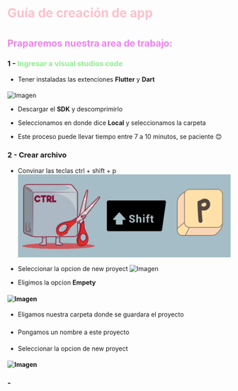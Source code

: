 # <span style="color:pink">Guía de creación de app</span>
#

## <span style="color:violet">Praparemos nuestra area de trabajo:</span> 

### 1 - <span style= "color:lightgreen ">Ingresar a visual studios code</span> 

- Tener instaladas las extenciones **Flutter** y **Dart**
#### 
![Imagen ]()

- Descargar el **SDK** y descomprimirlo

- Seleccionamos en donde dice **Local** y seleccionamos la carpeta

- Este proceso puede llevar tiempo entre 7 a 10 minutos, se paciente 😊

### 2 - Crear archivo

*  Convinar las teclas ctrl + shift + p
![Imagen](https://github.com/JohyArs75/desarrollo_app/blob/d850ef1bc573109e6e0e960bd2cb3dfac1916bad/img/Guia_G2/teclas.png) 

*  Seleccionar la opcion de new proyect
![Imagen](img/Guia_G2/newproyect.png)


*  Eligimos la opcion **Empety**
#### ![Imagen ]()

* Eligamos nuestra carpeta donde se guardara el proyecto
###

* Pongamos un nombre a este proyecto
#### 

*  Seleccionar la opcion de new proyect
#### ![Imagen ]()

###  - 

<span style = "color:black"></span>


